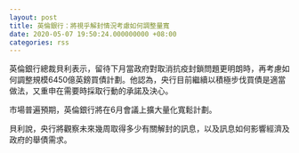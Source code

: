 ```yaml
---
layout: post
title: 英倫銀行：將視乎解封情況考慮如何調整量寬
date: 2020-05-07 19:50:24.000000000 +08:00
categories: rss
---
```


英倫銀行總裁貝利表示，留待下月當政府對取消抗疫封鎖問題更明朗時，再考慮如何調整規模6450億英鎊買債計劃。他認為，央行目前繼續以積極步伐買債是適當做法，又重申在需要時採取行動的承諾及決心。

市場普遍預期，英倫銀行將在6月會議上擴大量化寬鬆計劃。

貝利說，央行將觀察未來幾周取得多少有關解封的訊息，以及訊息如何影響經濟及政府的舉債需求。
